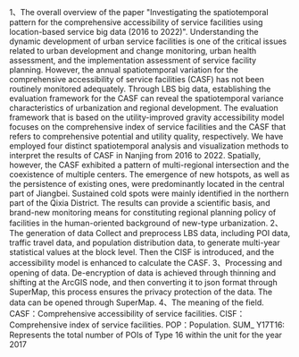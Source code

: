 1、The overall overview of the paper "Investigating the spatiotemporal pattern for the comprehensive accessibility of service facilities using location-based service big data (2016 to 2022)".
Understanding the dynamic development of urban service facilities is one of the critical issues related to urban development and change monitoring, urban health assessment, and the implementation assessment of service facility planning. However, the annual spatiotemporal variation for the comprehensive accessibility of service facilities (CASF) has not been routinely monitored adequately. Through LBS big data, establishing the evaluation framework for the CASF can reveal the spatiotemporal variance characteristics of urbanization and regional development. The evaluation framework that is based on the utility-improved gravity accessibility model focuses on the comprehensive index of service facilities and the CASF that refers to comprehensive potential and utility quality, respectively. We have employed four distinct spatiotemporal analysis and visualization methods to interpret the results of CASF in Nanjing from 2016 to 2022. Spatially, however, the CASF exhibited a pattern of multi-regional intersection and the coexistence of multiple centers. The emergence of new hotspots, as well as the persistence of existing ones, were predominantly located in the central part of Jiangbei. Sustained cold spots were mainly identified in the northern part of the Qixia District. The results can provide a scientific basis, and brand-new monitoring means for constituting regional planning policy of facilities in the human-oriented background of new-type urbanization.
2、The generation of data
	Collect and preprocess LBS data, including POI data, traffic travel data, and population distribution data, to generate multi-year statistical values at the block level. Then the CISF is introduced, and the accessibility model is enhanced to calculate the CASF.
3、Processing and opening of data.
	De-encryption of data is achieved through thinning and shifting at the ArcGIS node, and then converting it to json format through SuperMap, this process ensures the privacy protection of the data. The data can be opened through SuperMap.
4、The meaning of the field.
CASF：Comprehensive accessibility of service facilities.
CISF：Comprehensive index of service facilities.
POP：Population.
SUM_ Y17T16: Represents the total number of POIs of Type 16 within the unit for the year 2017

